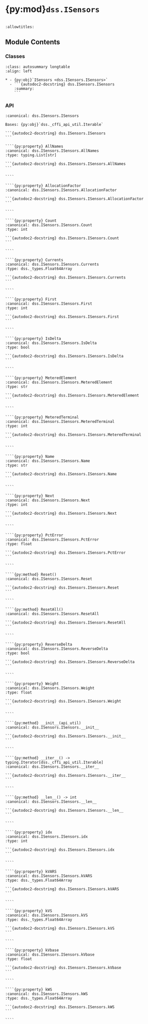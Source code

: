 # {py:mod}`dss.ISensors`

```{py:module} dss.ISensors
```

```{autodoc2-docstring} dss.ISensors
:allowtitles:
```

## Module Contents

### Classes

````{list-table}
:class: autosummary longtable
:align: left

* - {py:obj}`ISensors <dss.ISensors.ISensors>`
  - ```{autodoc2-docstring} dss.ISensors.ISensors
    :summary:
    ```
````

### API

`````{py:class} ISensors(api_util)
:canonical: dss.ISensors.ISensors

Bases: {py:obj}`dss._cffi_api_util.Iterable`

```{autodoc2-docstring} dss.ISensors.ISensors
```

````{py:property} AllNames
:canonical: dss.ISensors.ISensors.AllNames
:type: typing.List[str]

```{autodoc2-docstring} dss.ISensors.ISensors.AllNames
```

````

````{py:property} AllocationFactor
:canonical: dss.ISensors.ISensors.AllocationFactor

```{autodoc2-docstring} dss.ISensors.ISensors.AllocationFactor
```

````

````{py:property} Count
:canonical: dss.ISensors.ISensors.Count
:type: int

```{autodoc2-docstring} dss.ISensors.ISensors.Count
```

````

````{py:property} Currents
:canonical: dss.ISensors.ISensors.Currents
:type: dss._types.Float64Array

```{autodoc2-docstring} dss.ISensors.ISensors.Currents
```

````

````{py:property} First
:canonical: dss.ISensors.ISensors.First
:type: int

```{autodoc2-docstring} dss.ISensors.ISensors.First
```

````

````{py:property} IsDelta
:canonical: dss.ISensors.ISensors.IsDelta
:type: bool

```{autodoc2-docstring} dss.ISensors.ISensors.IsDelta
```

````

````{py:property} MeteredElement
:canonical: dss.ISensors.ISensors.MeteredElement
:type: str

```{autodoc2-docstring} dss.ISensors.ISensors.MeteredElement
```

````

````{py:property} MeteredTerminal
:canonical: dss.ISensors.ISensors.MeteredTerminal
:type: int

```{autodoc2-docstring} dss.ISensors.ISensors.MeteredTerminal
```

````

````{py:property} Name
:canonical: dss.ISensors.ISensors.Name
:type: str

```{autodoc2-docstring} dss.ISensors.ISensors.Name
```

````

````{py:property} Next
:canonical: dss.ISensors.ISensors.Next
:type: int

```{autodoc2-docstring} dss.ISensors.ISensors.Next
```

````

````{py:property} PctError
:canonical: dss.ISensors.ISensors.PctError
:type: float

```{autodoc2-docstring} dss.ISensors.ISensors.PctError
```

````

````{py:method} Reset()
:canonical: dss.ISensors.ISensors.Reset

```{autodoc2-docstring} dss.ISensors.ISensors.Reset
```

````

````{py:method} ResetAll()
:canonical: dss.ISensors.ISensors.ResetAll

```{autodoc2-docstring} dss.ISensors.ISensors.ResetAll
```

````

````{py:property} ReverseDelta
:canonical: dss.ISensors.ISensors.ReverseDelta
:type: bool

```{autodoc2-docstring} dss.ISensors.ISensors.ReverseDelta
```

````

````{py:property} Weight
:canonical: dss.ISensors.ISensors.Weight
:type: float

```{autodoc2-docstring} dss.ISensors.ISensors.Weight
```

````

````{py:method} __init__(api_util)
:canonical: dss.ISensors.ISensors.__init__

```{autodoc2-docstring} dss.ISensors.ISensors.__init__
```

````

````{py:method} __iter__() -> typing.Iterator[dss._cffi_api_util.Iterable]
:canonical: dss.ISensors.ISensors.__iter__

```{autodoc2-docstring} dss.ISensors.ISensors.__iter__
```

````

````{py:method} __len__() -> int
:canonical: dss.ISensors.ISensors.__len__

```{autodoc2-docstring} dss.ISensors.ISensors.__len__
```

````

````{py:property} idx
:canonical: dss.ISensors.ISensors.idx
:type: int

```{autodoc2-docstring} dss.ISensors.ISensors.idx
```

````

````{py:property} kVARS
:canonical: dss.ISensors.ISensors.kVARS
:type: dss._types.Float64Array

```{autodoc2-docstring} dss.ISensors.ISensors.kVARS
```

````

````{py:property} kVS
:canonical: dss.ISensors.ISensors.kVS
:type: dss._types.Float64Array

```{autodoc2-docstring} dss.ISensors.ISensors.kVS
```

````

````{py:property} kVbase
:canonical: dss.ISensors.ISensors.kVbase
:type: float

```{autodoc2-docstring} dss.ISensors.ISensors.kVbase
```

````

````{py:property} kWS
:canonical: dss.ISensors.ISensors.kWS
:type: dss._types.Float64Array

```{autodoc2-docstring} dss.ISensors.ISensors.kWS
```

````

`````
